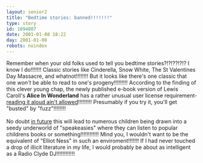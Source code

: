 ```yaml
---
layout: senior2
title: "Bedtime stories: banned!!!!!!!"
type: story
id: 1894007
date: 2001-01-08 18:22
day: 2001-01-08
robots: noindex
---
```

Remember when your old folks used to tell you bedtime stories?!?!??!?!? I know I do!!!!!!! Classic stories like Cinderella, Snow White, The St Valentines Day Massacre, and whatnot!!!!!!!! But it looks like there's one classic that one <i>won't</i> be able to read to one's progeny!!!!!!!!! According to the finding of this clever young chap, the newly published e-book version of Lewis Caroll's <b>Alice In Wonderland</b> has a rather unusual user license requirement- <a href="http://www.pigdogs.org/art/adobe.html">reading it aloud ain't allowed</a>!!!!!!!!! Presumably if you try it, you'll get "busted" by "fuzz"!!!!!!!! <br/><br/>No doubt <a href="http://seniorcitizen.blogspot.com/archives/2000_09_03_seniorcitizen_archive.html#784197">in future</a> this will lead to numerous children being drawn into a seedy underworld of "speakeasies" where they can listen to popular childrens books or something!!!!!!!!!!!! Mind you, I wouldn't want to be the equivalent of "Elliot Ness" in such an enviroment!!!!!!! If I had never touched a drop of illicit literature in my life, I would probably be about as intelligent as a Radio Clyde DJ!!!!!!!!!!!!

